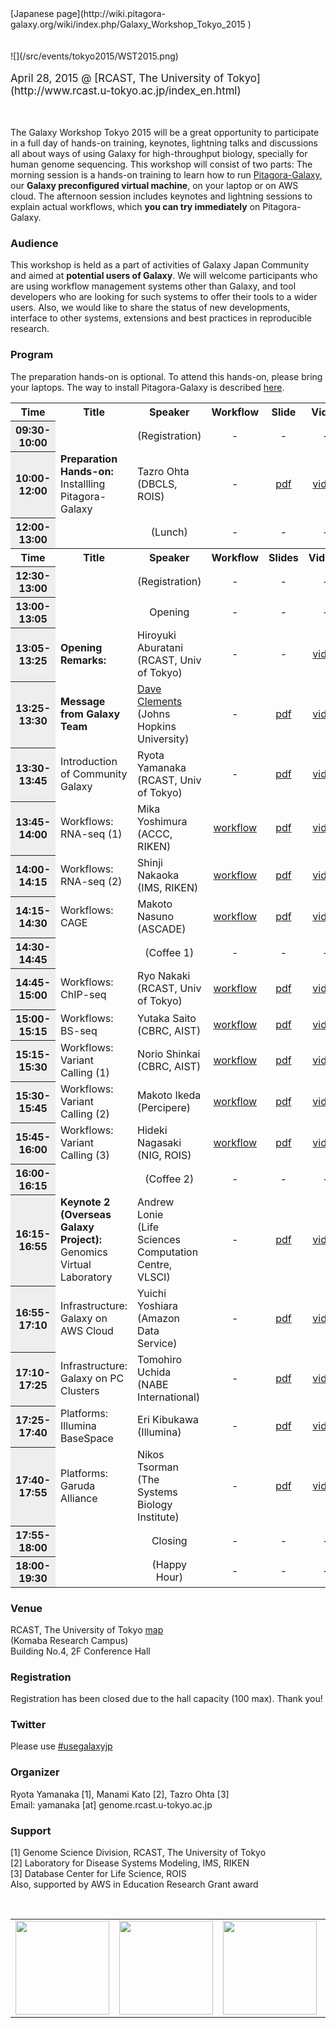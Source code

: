 <div class='right'>
[Japanese page](http://wiki.pitagora-galaxy.org/wiki/index.php/Galaxy_Workshop_Tokyo_2015 )
</div>
<br /><br />
<div class='center'>
![](/src/events/tokyo2015/WST2015.png)
<br /><br />
<span style="font-size: larger;"> April 28, 2015 @ [RCAST, The University of Tokyo](http://www.rcast.u-tokyo.ac.jp/index_en.html) </span>
</div>

<br /><br />
The Galaxy Workshop Tokyo 2015 will be a great opportunity to participate in a full day of hands-on training, keynotes, lightning talks and discussions all about ways of using Galaxy for high-throughput biology, specially for human genome sequencing. This workshop will consist of two parts: The morning session is a hands-on training to learn how to run [Pitagora-Galaxy](http://www.pitagora-galaxy.org/about_en), our **Galaxy preconfigured virtual machine**, on your laptop or on AWS cloud. The afternoon session includes keynotes and lightning sessions to explain actual workflows, which **you can try immediately** on Pitagora-Galaxy.

### Audience

This workshop is held as a part of activities of Galaxy Japan Community and aimed at **potential users of Galaxy**. We will welcome participants who are using workflow management systems other than Galaxy, and tool developers who are looking for such systems to offer their tools to a wider users. Also, we would like to share the status of new developments, interface to other systems, extensions and best practices in reproducible research.

### Program

The preparation hands-on is optional. To attend this hands-on, please bring your laptops. The way to install Pitagora-Galaxy is described [here](http://www.pitagora-galaxy.org/download).

<table>
  <tr>
    <th style=" width: 12%;"> Time</th>
    <th style=" width: 35%;"> Title</th>
    <th style=" width: 35%;"> Speaker </th>
    <th> Workflow</th>
    <th> Slide </th>
    <th> Video </th>
  </tr>
  <tr>
    <th style=" background: #eee;"> 09:30-10:00</th>
    <td> </td>
    <td style=" text-align: center;"> (Registration)</td>
    <td style=" text-align: center;"> - </td>
    <td style=" text-align: center;"> - </td>
    <td style=" text-align: center;"> - </td>
  </tr>
  <tr>
    <th style=" background: #eee;"> 10:00-12:00</th>
    <td style=" text-align: left;"> <strong>Preparation Hands-on:</strong><br />Installling Pitagora-Galaxy </td>
    <td style=" text-align: left;"> Tazro Ohta (DBCLS, ROIS) </td>
    <td style=" text-align: center;"> -</td>
    <td style=" text-align: center;"> <a href='http://g86.dbcls.jp/~iNut/dono/galaxy_workshop_tokyo_2015_hands-on.compressed.pdf'>pdf</a></td>
    <td style=" text-align: center;"> <a href='https://www.youtube.com/watch?v=CxO3Mt3DHlo&index=1&list=PL0uaKHgcG00YHACvSNK2R4xeFRKHVsxk8'>video</a></td>
  </tr>
  <tr>
    <th style=" background: #eee;"> 12:00-13:00</th>
    <td> </td>
    <td style=" text-align: center;"> (Lunch) </td>
    <td style=" text-align: center;"> - </td>
    <td style=" text-align: center;"> - </td>
    <td style=" text-align: center;"> - </td>
  </tr>
  <tr>
    <th> Time</th>
    <th> Title</th>
    <th> Speaker</th>
    <th> Workflow</th>
    <th> Slides </th>
    <th> Videos </th>
  </tr>
  <tr>
    <th style=" background: #eee;"> 12:30-13:00</th>
    <td> </td>
    <td style=" text-align: center;"> (Registration)</td>
    <td style=" text-align: center;"> - </td>
    <td style=" text-align: center;"> - </td>
    <td style=" text-align: center;"> - </td>
  </tr>
  <tr>
    <th style=" background: #eee;"> 13:00-13:05</th>
    <td> </td>
    <td style=" text-align: center;"> Opening</td>
    <td style=" text-align: center;"> - </td>
    <td style=" text-align: center;"> - </td>
    <td style=" text-align: center;"> - </td>
  </tr>
  <tr>
    <th style=" background: #eee;"> 13:05-13:25</th>
    <td style=" text-align: left;"> <strong>Opening Remarks:</strong></td>
    <td style=" text-align: left;"> Hiroyuki Aburatani (RCAST, Univ of Tokyo)</td>
    <td style=" text-align: center;"> -</td>
    <td style=" text-align: center;"> -</td>
    <td style=" text-align: center;"> <a href='https://www.youtube.com/watch?v=9Gqec0grJvk&index=2&list=PL0uaKHgcG00YHACvSNK2R4xeFRKHVsxk8'>video</a></td>
  </tr>
  <tr>
    <th style=" background: #eee;"> 13:25-13:30</th>
    <td style=" text-align: left;"> <strong>Message from Galaxy Team</strong></td>
    <td style=" text-align: left;"> <a href='/src/people/dave-clements/index.md'>Dave Clements</a> (Johns Hopkins University)</td>
    <td style=" text-align: center;"> -</td>
    <td style=" text-align: center;"> <a href='https://depot.galaxyproject.org/hub/attachments/documents/presentations/2015_TokyoWorkshop_Clements.pdf'>pdf</a> </td>
    <td style=" text-align: center;"> <a href='https://www.youtube.com/watch?v=0et9a7UATlM&index=4&list=PL0uaKHgcG00YHACvSNK2R4xeFRKHVsxk8'>video</a></td>
  </tr>
  <tr>
    <th style=" background: #eee;"> 13:30-13:45</th>
    <td style=" text-align: left;"> Introduction of Community Galaxy</td>
    <td style=" text-align: left;"> Ryota Yamanaka (RCAST, Univ of Tokyo)</td>
    <td style=" text-align: center;"> - </td>
    <td style=" text-align: center;"> <a href='http://download.pitagora-galaxy.org/data/document/GWT2015_Yamanaka.pdf'>pdf</a> </td>
    <td style=" text-align: center;"> <a href='https://www.youtube.com/watch?v=RkrODiV2cZc&index=3&list=PL0uaKHgcG00YHACvSNK2R4xeFRKHVsxk8'>video</a> </td>
  </tr>
  <tr>
    <th style=" background: #eee;"> 13:45-14:00</th>
    <td style=" text-align: left;"> Workflows: RNA-seq (1)</td>
    <td style=" text-align: left;"> Mika Yoshimura (ACCC, RIKEN)</td>
    <td style=" text-align: center;"> <a href='http://wiki.pitagora-galaxy.org/wiki/index.php/Workflow_RNA-seq_02'>workflow</a></td>
    <td style=" text-align: center;"> <a href='http://download.pitagora-galaxy.org/data/document/GWT2015_Yoshimura.pdf'>pdf</a> </td>
    <td style=" text-align: center;"> <a href='https://www.youtube.com/watch?v=FZjcusQqkpA&list=PL0uaKHgcG00YHACvSNK2R4xeFRKHVsxk8&index=5'>video</a> </td>
  </tr>
  <tr>
    <th style=" background: #eee;"> 14:00-14:15</th>
    <td style=" text-align: left;"> Workflows: RNA-seq (2)</td>
    <td style=" text-align: left;"> Shinji Nakaoka (IMS, RIKEN)</td>
    <td style=" text-align: center;"> <a href='http://wiki.pitagora-galaxy.org/wiki/index.php/Workflow_RNA-seq_03'>workflow</a></td>
    <td style=" text-align: center;"> <a href='http://download.pitagora-galaxy.org/data/document/GWT2015_Nakaoka.pdf'>pdf</a></td>
    <td style=" text-align: center;"> <a href='https://www.youtube.com/watch?v=iUGmQg31rVU&list=PL0uaKHgcG00YHACvSNK2R4xeFRKHVsxk8&index=6'>video</a></td>
  </tr>
  <tr>
    <th style=" background: #eee;"> 14:15-14:30</th>
    <td style=" text-align: left;"> Workflows: CAGE</td>
    <td style=" text-align: left;"> Makoto Nasuno (ASCADE)</td>
    <td style=" text-align: center;"> <a href='http://wiki.pitagora-galaxy.org/wiki/index.php/Workflow_CAGE_01'>workflow</a></td>
    <td style=" text-align: center;"> <a href='http://download.pitagora-galaxy.org/data/document/GWT2015_Nasuno.pdf'>pdf</a></td>
    <td style=" text-align: center;"> <a href='https://www.youtube.com/watch?v=XIem5qnqqn8&index=7&list=PL0uaKHgcG00YHACvSNK2R4xeFRKHVsxk8'>video</a></td>
  </tr>
  <tr>
    <th style=" background: #eee;"> 14:30-14:45</th>
    <td> </td>
    <td style=" text-align: center;"> (Coffee 1)</td>
    <td style=" text-align: center;"> -</td>
    <td style=" text-align: center;"> -</td>
    <td style=" text-align: center;"> -</td>
  </tr>
  <tr>
    <th style=" background: #eee;"> 14:45-15:00</th>
    <td style=" text-align: left;"> Workflows: ChIP-seq</td>
    <td style=" text-align: left;"> Ryo Nakaki (RCAST, Univ of Tokyo)</td>
    <td style=" text-align: center;"> <a href='http://wiki.pitagora-galaxy.org/wiki/index.php/Workflow_ChIP-seq_03'>workflow</a></td>
    <td style=" text-align: center;"> <a href='http://download.pitagora-galaxy.org/data/document/GWT2015_Nakaki.pdf'>pdf</a></td>
    <td style=" text-align: center;"> <a href='https://www.youtube.com/watch?v=XQiwWqRHEOA&list=PL0uaKHgcG00YHACvSNK2R4xeFRKHVsxk8&index=8'>video</a></td>
  </tr>
  <tr>
    <th style=" background: #eee;"> 15:00-15:15</th>
    <td style=" text-align: left;"> Workflows: BS-seq</td>
    <td style=" text-align: left;"> Yutaka Saito (CBRC, AIST)</td>
    <td style=" text-align: center;"> <a href='http://wiki.pitagora-galaxy.org/wiki/index.php/Workflow_BS-seq_01'>workflow</a></td>
    <td style=" text-align: center;"> <a href='http://download.pitagora-galaxy.org/data/document/GWT2015_Saito.pdf'>pdf</a></td>
    <td style=" text-align: center;"> <a href='https://www.youtube.com/watch?v=F3f2tLiZkFY&list=PL0uaKHgcG00YHACvSNK2R4xeFRKHVsxk8&index=9'>video</a></td>
  </tr>
  <tr>
    <th style=" background: #eee;"> 15:15-15:30</th>
    <td style=" text-align: left;"> Workflows: Variant Calling (1)</td>
    <td style=" text-align: left;"> Norio Shinkai (CBRC, AIST)</td>
    <td style=" text-align: center;"> <a href='http://wiki.pitagora-galaxy.org/wiki/index.php/Workflow_Variant_Calling_01'>workflow</a></td>
    <td style=" text-align: center;"> <a href='http://download.pitagora-galaxy.org/data/document/GWT2015_Shinkai.pdf'>pdf</a></td>
    <td style=" text-align: center;"> <a href='https://www.youtube.com/watch?v=6KsMJhoknhk&list=PL0uaKHgcG00YHACvSNK2R4xeFRKHVsxk8&index=10'>video</a></td>
  </tr>
  <tr>
    <th style=" background: #eee;"> 15:30-15:45</th>
    <td style=" text-align: left;"> Workflows: Variant Calling (2)</td>
    <td style=" text-align: left;"> Makoto Ikeda (Percipere)</td>
    <td style=" text-align: center;"> <a href='http://wiki.pitagora-galaxy.org/wiki/index.php/Workflow_Variant_Calling_02'>workflow</a></td>
    <td style=" text-align: center;"> <a href='http://download.pitagora-galaxy.org/data/document/GWT2015_Ikeda.pdf'>pdf</a></td>
    <td style=" text-align: center;"> <a href='https://www.youtube.com/watch?v=kvn_t0xp2T0&list=PL0uaKHgcG00YHACvSNK2R4xeFRKHVsxk8&index=11'>video</a></td>
  </tr>
  <tr>
    <th style=" background: #eee;"> 15:45-16:00</th>
    <td style=" text-align: left;"> Workflows: Variant Calling (3)</td>
    <td style=" text-align: left;"> Hideki Nagasaki (NIG, ROIS)</td>
    <td style=" text-align: center;"> <a href='http://wiki.pitagora-galaxy.org/wiki/index.php/Workflow_Variant_Calling_03'>workflow</a></td>
    <td style=" text-align: center;"> <a href='http://download.pitagora-galaxy.org/data/document/GMT2015_Nagasaki.pdf'>pdf</a></td>
    <td style=" text-align: center;"> <a href='https://www.youtube.com/watch?v=JhZWnYyTckM&list=PL0uaKHgcG00YHACvSNK2R4xeFRKHVsxk8&index=12'>video</a></td>
  </tr>
  <tr>
    <th style=" background: #eee;"> 16:00-16:15</th>
    <td> </td>
    <td style=" text-align: center;"> (Coffee 2)</td>
    <td style=" text-align: center;"> -</td>
    <td style=" text-align: center;"> -</td>
    <td style=" text-align: center;"> -</td>
  </tr>
  <tr>
    <th style=" background: #eee;"> 16:15-16:55</th>
    <td style=" text-align: left;"> <strong>Keynote 2 (Overseas Galaxy Project):</strong><br />Genomics Virtual Laboratory </td>
    <td style=" text-align: left;"> Andrew Lonie<br />(Life Sciences Computation Centre, VLSCI) </td>
    <td style=" text-align: center;"> -</td>
    <td style=" text-align: center;"> <a href='http://download.pitagora-galaxy.org/data/document/GWT2015_Lonie.pdf'>pdf</a></td>
    <td style=" text-align: center;"> <a href='https://www.youtube.com/watch?v=mZdrYIuVeTs&list=PL0uaKHgcG00YHACvSNK2R4xeFRKHVsxk8&index=13'>video</a></td>
  </tr>
  <tr>
    <th style=" background: #eee;"> 16:55-17:10</th>
    <td style=" text-align: left;"> Infrastructure: Galaxy on AWS Cloud</td>
    <td style=" text-align: left;"> Yuichi Yoshiara (Amazon Data Service)</td>
    <td style=" text-align: center;"> -</td>
    <td style=" text-align: center;"> <a href='http://yyoshiara-public.s3.amazonaws.com/AWS%20and%20Life%20Sciences%2020150428.pdf'>pdf</a></td>
    <td style=" text-align: center;"> <a href='https://www.youtube.com/watch?v=WcyfgQcC8bU&index=14&list=PL0uaKHgcG00YHACvSNK2R4xeFRKHVsxk8'>video</a></td>
  </tr>
  <tr>
    <th style=" background: #eee;"> 17:10-17:25</th>
    <td style=" text-align: left;"> Infrastructure: Galaxy on PC Clusters </td>
    <td style=" text-align: left;"> Tomohiro Uchida (NABE International)</td>
    <td style=" text-align: center;"> -</td>
    <td style=" text-align: center;"> <a href='http://download.pitagora-galaxy.org/data/document/GWT2015_Uchida.pdf'>pdf</a></td>
    <td style=" text-align: center;"> <a href='https://www.youtube.com/watch?v=8_zaViYTqts&list=PL0uaKHgcG00YHACvSNK2R4xeFRKHVsxk8&index=15'>video</a></td>
  </tr>
  <tr>
    <th style=" background: #eee;"> 17:25-17:40</th>
    <td style=" text-align: left;"> Platforms: Illumina BaseSpace</td>
    <td style=" text-align: left;"> Eri Kibukawa (Illumina)</td>
    <td style=" text-align: center;"> -</td>
    <td style=" text-align: center;"> <a href='http://download.pitagora-galaxy.org/data/document/GWT2015_Kibukawa.pdf'>pdf</a></td>
    <td style=" text-align: center;"> <a href='https://www.youtube.com/watch?v=xFIgpkGyCqQ&index=17&list=PL0uaKHgcG00YHACvSNK2R4xeFRKHVsxk8'>video</a></td>
  </tr>
  <tr>
    <th style=" background: #eee;"> 17:40-17:55</th>
    <td style=" text-align: left;"> Platforms: Garuda Alliance</td>
    <td style=" text-align: left;"> Nikos Tsorman (The Systems Biology Institute)</td>
    <td style=" text-align: center;"> -</td>
    <td style=" text-align: center;"> <a href='http://download.pitagora-galaxy.org/data/document/GWT2015_Tsorman.pdf'>pdf</a></td>
    <td style=" text-align: center;"> <a href='https://www.youtube.com/watch?v=GnsKsiX-Fdk&list=PL0uaKHgcG00YHACvSNK2R4xeFRKHVsxk8&index=16'>video</a> </td>
  </tr>
  <tr>
    <th style=" background: #eee;"> 17:55-18:00</th>
    <td> </td>
    <td style=" text-align: center;"> Closing </td>
    <td style=" text-align: center;"> - </td>
    <td style=" text-align: center;"> - </td>
    <td style=" text-align: center;"> - </td>
  </tr>
  <tr>
    <th style=" background: #eee;"> 18:00-19:30</th>
    <td> </td>
    <td style=" text-align: center;"> (Happy Hour) </td>
    <td style=" text-align: center;"> - </td>
    <td style=" text-align: center;"> - </td>
    <td style=" text-align: center;"> - </td>
  </tr>
</table>


### Venue

RCAST, The University of Tokyo [map](http://www.rcast.u-tokyo.ac.jp/home/access/index_en.html)<br />
(Komaba Research Campus)<br />
Building No.4, 2F Conference Hall

### Registration

Registration has been closed due to the hall capacity (100 max). Thank you!

### Twitter

Please use [#usegalaxyjp](https://twitter.com/search?f=realtime&q=%23usegalaxyjp&src=typd)

### Organizer

Ryota Yamanaka [1], Manami Kato [2], Tazro Ohta [3]<br />
Email: yamanaka [at] genome.rcast.u-tokyo.ac.jp

### Support

[1] Genome Science Division, RCAST, The University of Tokyo<br />
[2] Laboratory for Disease Systems Modeling, IMS, RIKEN<br />
[3] Database Center for Life Science, ROIS<br />
Also, supported by AWS in Education Research Grant award

<br />

<table>
  <tr>
    <td style=" text-align: center; width: 20%; border: none;"> <a href='http://www.rcast.u-tokyo.ac.jp/index_en.html'><img src="http://wiki.pitagora-galaxy.org/wiki/images/thumb/6/62/Logo_RCAST_trans.png/300px-Logo_RCAST_trans.png" alt="" width="150" /></a> </td>
    <td style=" text-align: center; width: 20%; border: none;"> <a href='http://www.ims.riken.jp/english/'><img src="http://wiki.pitagora-galaxy.org/wiki/images/thumb/3/34/Logo_IMS_trans.png/300px-Logo_IMS_trans.png" alt="" width="150" /></a> </td>
    <td style=" text-align: center; width: 20%; border: none;"> <a href='http://dbcls.rois.ac.jp/en/'><img src="http://wiki.pitagora-galaxy.org/wiki/images/thumb/6/61/Logo_DBCLS_trans.png/300px-Logo_DBCLS_trans.png" alt="" width="150" /></a> </td>
    <td style=" text-align: center; width: 20%; border: none;"> <a href='https://aws.amazon.com/'><img src="/src/images/logos/AWSLogo.png" alt="" width="150" /></a> </td>
  </tr>
</table>
